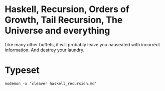 # Haskell, Recursion, Orders of Growth, Tail Recursion, The Universe and everything

Like many other buffets, it will probably leave you nauseated with incorrect
information. And destroy your laundry.


# Typeset

`nodemon -x 'cleaver haskell_recursion.md'`

